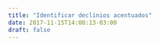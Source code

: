 ```yaml
---
title: "Identificar declínios acentuados"
date: 2017-11-15T14:08:13-03:00
draft: false
---
```


<div id="vis" width=300></div>

<script src="https://cdnjs.cloudflare.com/ajax/libs/vega/3.0.7/vega.js"></script>
<script src="https://cdnjs.cloudflare.com/ajax/libs/vega-lite/2.0.1/vega-lite.js"></script>
<script src="https://cdnjs.cloudflare.com/ajax/libs/vega-embed/3.0.0-rc7/vega-embed.js"></script>
<script>
    const spec = "https://gist.githubusercontent.com/JuanBarros2/2667e5676067449e052c913213bf5685/raw/aa0992359e5f188666cf9d6913424eee13eaaf0b/visual1.json";
  	vegaEmbed('#vis', spec).catch(console.warn);
</script>

